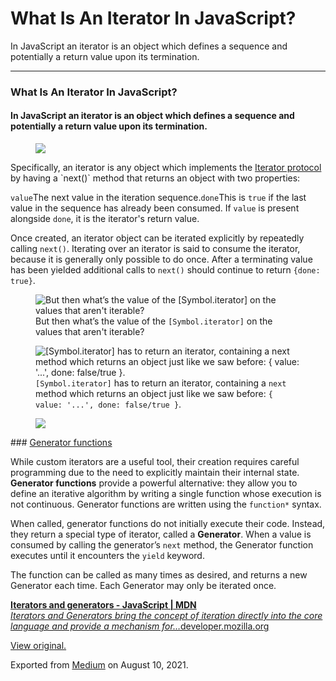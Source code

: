 # What Is An Iterator In JavaScript?

In JavaScript an iterator is an object which defines a sequence and potentially a return value upon its termination.

---

### What Is An Iterator In JavaScript?

#### In JavaScript an **iterator** is an object which defines a sequence and potentially a return value upon its termination.

<figure><img src="https://cdn-images-1.medium.com/max/800/0*3-Pds8MFCSFYwxkY.png" class="graf-image" /></figure>Specifically, an iterator is any object which implements the <a href="https://developer.mozilla.org/en-US/docs/Web/JavaScript/Reference/Iteration_protocols#the_iterator_protocol" class="markup--anchor markup--p-anchor">Iterator protocol</a> by having a `next()` method that returns an object with two properties:

`value`The next value in the iteration sequence.`done`This is `true` if the last value in the sequence has already been consumed. If `value` is present alongside `done`, it is the iterator's return value.

Once created, an iterator object can be iterated explicitly by repeatedly calling `next()`. Iterating over an iterator is said to consume the iterator, because it is generally only possible to do once. After a terminating value has been yielded additional calls to `next()` should continue to return `{done: true}`.

<figure><img src="https://cdn-images-1.medium.com/max/800/0*b-h4LdKMIx8tueUm.gif" alt="But then what’s the value of the [Symbol.iterator] on the values that aren&#39;t iterable?" class="graf-image" /><figcaption>But then what’s the value of the <code class="markup--code markup--figure-code">[Symbol.iterator]</code> on the values that aren't iterable?</figcaption></figure>

<figure><img src="https://cdn-images-1.medium.com/max/800/0*AVzEb9anFkVjX0A_.gif" alt="[Symbol.iterator] has to return an iterator, containing a next method which returns an object just like we saw before: { value: &#39;...&#39;, done: false/true }." class="graf-image" /><figcaption><code class="markup--code markup--figure-code">[Symbol.iterator]</code> has to return an iterator, containing a <code class="markup--code markup--figure-code">next</code> method which returns an object just like we saw before: <code class="markup--code markup--figure-code">{ value: '...', done: false/true }</code>.</figcaption></figure><figure><img src="https://cdn-images-1.medium.com/max/600/1*0tvLo7-NPwgF3oGaLlgZ4g.png" class="graf-image" /></figure>### <a href="https://developer.mozilla.org/en-US/docs/Web/JavaScript/Guide/Iterators_and_Generators#generator_functions" class="markup--anchor markup--h3-anchor" title="Permalink to Generator functions">Generator functions</a>

While custom iterators are a useful tool, their creation requires careful programming due to the need to explicitly maintain their internal state. **Generator functions** provide a powerful alternative: they allow you to define an iterative algorithm by writing a single function whose execution is not continuous. Generator functions are written using the `function*` syntax.

When called, generator functions do not initially execute their code. Instead, they return a special type of iterator, called a **Generator**. When a value is consumed by calling the generator’s `next` method, the Generator function executes until it encounters the `yield` keyword.

The function can be called as many times as desired, and returns a new Generator each time. Each Generator may only be iterated once.

<a href="https://developer.mozilla.org/en-US/docs/Web/JavaScript/Guide/Iterators_and_Generators" class="markup--anchor markup--mixtapeEmbed-anchor" title="https://developer.mozilla.org/en-US/docs/Web/JavaScript/Guide/Iterators_and_Generators"><strong>Iterators and generators - JavaScript | MDN</strong><br />
<em>Iterators and Generators bring the concept of iteration directly into the core language and provide a mechanism for…</em>developer.mozilla.org</a><a href="https://developer.mozilla.org/en-US/docs/Web/JavaScript/Guide/Iterators_and_Generators" class="js-mixtapeImage mixtapeImage u-ignoreBlock"></a>

[View original.](https://medium.com/p/9c2e0f09ac6e)

Exported from [Medium](https://medium.com) on August 10, 2021.
